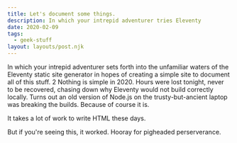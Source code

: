 ```yaml
---
title: Let's document some things.
description: In which your intrepid adventurer tries Eleventy
date: 2020-02-09
tags:
  - geek-stuff
layout: layouts/post.njk
---
```

In which your intrepid adventurer sets forth into the unfamiliar waters of the Eleventy static site generator in hopes of creating a simple site to document all of this stuff.
2
Nothing is simple in 2020. Hours were lost tonight, never to be recovered, chasing down why Eleventy would not build correctly locally. Turns out an old version of Node.js on the trusty-but-ancient laptop was breaking the builds. Because of course it is. 

It takes a lot of work to write HTML these days.

But if you're seeing this, it worked. Hooray for pigheaded perserverance.
